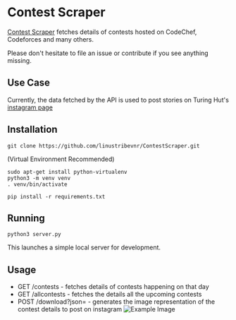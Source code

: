 # Contest Scraper

[Contest Scraper](https://contest-scraper.herokuapp.com/) fetches details of contests hosted on CodeChef, Codeforces and many others.

Please don't hesitate to file an issue or contribute if you see anything missing.

## Use Case
Currently, the data fetched by the API is used to post stories on Turing Hut's [instagram page](https://instagram.com/turing.hut)

## Installation
```
git clone https://github.com/linustribevnr/ContestScraper.git
```
(Virtual Environment Recommended)
```
sudo apt-get install python-virtualenv
python3 -m venv venv
. venv/bin/activate
```
```
pip install -r requirements.txt
```

## Running
```
python3 server.py
```
This launches a simple local server for development.

## Usage
* GET /contests - fetches details of contests happening on that day
* GET /allcontests - fetches the details all the upcoming contests
* POST /download?json=<contest-data> - generates the image representation of the contest details to post on instagram
![Example Image](https://raw.githubusercontent.com/linustribevnr/ContestScraper/master/imgs/example.jpeg)




